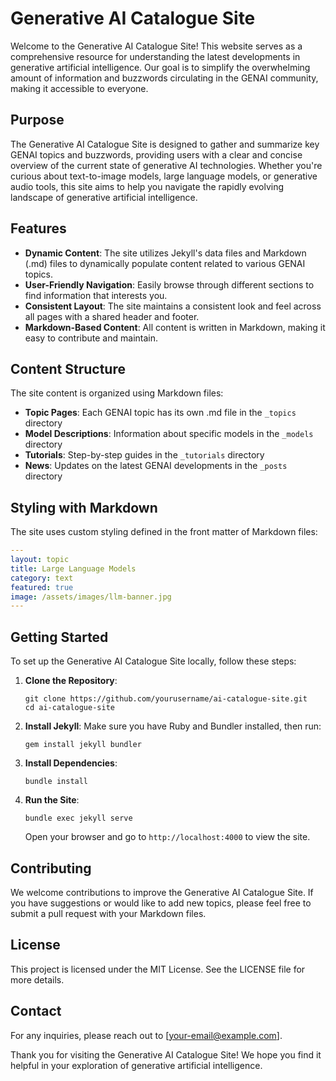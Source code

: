 # Generative AI Catalogue Site

Welcome to the Generative AI Catalogue Site! This website serves as a comprehensive resource for understanding the latest developments in generative artificial intelligence. Our goal is to simplify the overwhelming amount of information and buzzwords circulating in the GENAI community, making it accessible to everyone.

## Purpose

The Generative AI Catalogue Site is designed to gather and summarize key GENAI topics and buzzwords, providing users with a clear and concise overview of the current state of generative AI technologies. Whether you're curious about text-to-image models, large language models, or generative audio tools, this site aims to help you navigate the rapidly evolving landscape of generative artificial intelligence.

## Features

- **Dynamic Content**: The site utilizes Jekyll's data files and Markdown (.md) files to dynamically populate content related to various GENAI topics.
- **User-Friendly Navigation**: Easily browse through different sections to find information that interests you.
- **Consistent Layout**: The site maintains a consistent look and feel across all pages with a shared header and footer.
- **Markdown-Based Content**: All content is written in Markdown, making it easy to contribute and maintain.

## Content Structure

The site content is organized using Markdown files:

- **Topic Pages**: Each GENAI topic has its own .md file in the `_topics` directory
- **Model Descriptions**: Information about specific models in the `_models` directory
- **Tutorials**: Step-by-step guides in the `_tutorials` directory
- **News**: Updates on the latest GENAI developments in the `_posts` directory

## Styling with Markdown

The site uses custom styling defined in the front matter of Markdown files:

```yaml
---
layout: topic
title: Large Language Models
category: text
featured: true
image: /assets/images/llm-banner.jpg
---
```

## Getting Started

To set up the Generative AI Catalogue Site locally, follow these steps:

1. **Clone the Repository**:
   ```
   git clone https://github.com/yourusername/ai-catalogue-site.git
   cd ai-catalogue-site
   ```

2. **Install Jekyll**:
   Make sure you have Ruby and Bundler installed, then run:
   ```
   gem install jekyll bundler
   ```

3. **Install Dependencies**:
   ```
   bundle install
   ```

4. **Run the Site**:
   ```
   bundle exec jekyll serve
   ```
   Open your browser and go to `http://localhost:4000` to view the site.

## Contributing

We welcome contributions to improve the Generative AI Catalogue Site. If you have suggestions or would like to add new topics, please feel free to submit a pull request with your Markdown files.

## License

This project is licensed under the MIT License. See the LICENSE file for more details.

## Contact

For any inquiries, please reach out to [your-email@example.com]. 

Thank you for visiting the Generative AI Catalogue Site! We hope you find it helpful in your exploration of generative artificial intelligence.
